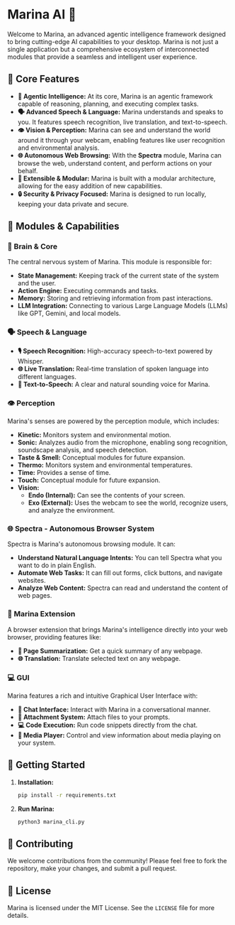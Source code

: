 # Marina AI 🧠

Welcome to Marina, an advanced agentic intelligence framework designed to bring cutting-edge AI capabilities to your desktop. Marina is not just a single application but a comprehensive ecosystem of interconnected modules that provide a seamless and intelligent user experience.

## 🌟 Core Features

- **🧠 Agentic Intelligence:** At its core, Marina is an agentic framework capable of reasoning, planning, and executing complex tasks.
- **🗣️ Advanced Speech & Language:** Marina understands and speaks to you. It features speech recognition, live translation, and text-to-speech.
- **👁️ Vision & Perception:** Marina can see and understand the world around it through your webcam, enabling features like user recognition and environmental analysis.
- **🌐 Autonomous Web Browsing:** With the **Spectra** module, Marina can browse the web, understand content, and perform actions on your behalf.
- **🔌 Extensible & Modular:** Marina is built with a modular architecture, allowing for the easy addition of new capabilities.
- **🔒 Security & Privacy Focused:** Marina is designed to run locally, keeping your data private and secure.

## 📂 Modules & Capabilities

### 🧠 Brain & Core

The central nervous system of Marina. This module is responsible for:

- **State Management:** Keeping track of the current state of the system and the user.
- **Action Engine:** Executing commands and tasks.
- **Memory:** Storing and retrieving information from past interactions.
- **LLM Integration:** Connecting to various Large Language Models (LLMs) like GPT, Gemini, and local models.

### 🗣️ Speech & Language

- **🎙️ Speech Recognition:** High-accuracy speech-to-text powered by Whisper.
- **🌐 Live Translation:** Real-time translation of spoken language into different languages.
- **📢 Text-to-Speech:** A clear and natural sounding voice for Marina.

### 👁️ Perception

Marina's senses are powered by the perception module, which includes:

- **Kinetic:** Monitors system and environmental motion.
- **Sonic:** Analyzes audio from the microphone, enabling song recognition, soundscape analysis, and speech detection.
- **Taste & Smell:** Conceptual modules for future expansion.
- **Thermo:** Monitors system and environmental temperatures.
- **Time:** Provides a sense of time.
- **Touch:** Conceptual module for future expansion.
- **Vision:**
    - **Endo (Internal):** Can see the contents of your screen.
    - **Exo (External):** Uses the webcam to see the world, recognize users, and analyze the environment.

### 🌐 Spectra - Autonomous Browser System

Spectra is Marina's autonomous browsing module. It can:

- **Understand Natural Language Intents:** You can tell Spectra what you want to do in plain English.
- **Automate Web Tasks:** It can fill out forms, click buttons, and navigate websites.
- **Analyze Web Content:** Spectra can read and understand the content of web pages.

### 🔌 Marina Extension

A browser extension that brings Marina's intelligence directly into your web browser, providing features like:

- **📝 Page Summarization:** Get a quick summary of any webpage.
- **🌐 Translation:** Translate selected text on any webpage.

### 💻 GUI

Marina features a rich and intuitive Graphical User Interface with:

- **💬 Chat Interface:** Interact with Marina in a conversational manner.
- **📎 Attachment System:** Attach files to your prompts.
- **💻 Code Execution:** Run code snippets directly from the chat.
- **🎵 Media Player:** Control and view information about media playing on your system.

## 🚀 Getting Started

1.  **Installation:**
    ```bash
    pip install -r requirements.txt
    ```
2.  **Run Marina:**
    ```bash
    python3 marina_cli.py
    ```

## 🤝 Contributing

We welcome contributions from the community! Please feel free to fork the repository, make your changes, and submit a pull request.

## 📜 License

Marina is licensed under the MIT License. See the `LICENSE` file for more details.

